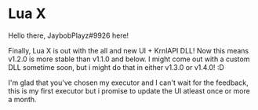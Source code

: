 # Lua X
Hello there,
JaybobPlayz#9926 here!

Finally,
Lua X is out with the all and new UI + KrnlAPI DLL!
Now this means v1.2.0 is more stable than v1.1.0 and below.
I might come out with a custom DLL sometime soon,
but i might do that in either v1.3.0 or v1.4.0! :D

I'm glad that you've chosen my executor and I can't wait for the feedback,
this is my first executor but i promise to update the UI atleast once or more a month.
